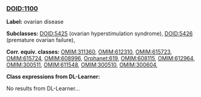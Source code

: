 
### [DOID:1100](http://purl.obolibrary.org/obo/DOID_1100)
**Label:** ovarian disease

**Subclasses:** [DOID:5425](http://purl.obolibrary.org/obo/DOID_5425) (ovarian hyperstimulation syndrome), [DOID:5426](http://purl.obolibrary.org/obo/DOID_5426) (premature ovarian failure), 

**Corr. equiv. classes:** [OMIM:311360](http://purl.obolibrary.org/obo/OMIM_311360), [OMIM:612310](http://purl.obolibrary.org/obo/OMIM_612310), [OMIM:615723](http://purl.obolibrary.org/obo/OMIM_615723), [OMIM:615724](http://purl.obolibrary.org/obo/OMIM_615724), [OMIM:608996](http://purl.obolibrary.org/obo/OMIM_608996), [Orphanet:619](http://www.orpha.net/ORDO/Orphanet_619), [OMIM:608115](http://purl.obolibrary.org/obo/OMIM_608115), [OMIM:612964](http://purl.obolibrary.org/obo/OMIM_612964), [OMIM:300511](http://purl.obolibrary.org/obo/OMIM_300511), [OMIM:611548](http://purl.obolibrary.org/obo/OMIM_611548), [OMIM:300510](http://purl.obolibrary.org/obo/OMIM_300510), [OMIM:300604](http://purl.obolibrary.org/obo/OMIM_300604), 

**Class expressions from DL-Learner:**

No results from DL-Learner...



